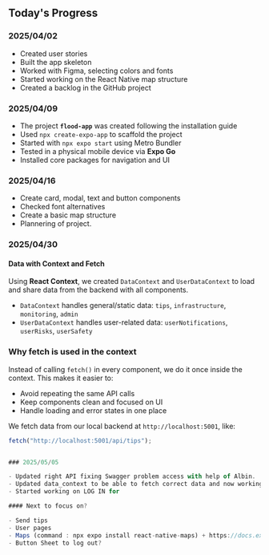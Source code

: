 ## Today's Progress

### 2025/04/02

- Created user stories  
- Built the app skeleton  
- Worked with Figma, selecting colors and fonts  
- Started working on the React Native map structure  
- Created a backlog in the GitHub project  

### 2025/04/09

- The project **`flood-app`** was created following the installation guide
- Used `npx create-expo-app` to scaffold the project
- Started with `npx expo start` using Metro Bundler
- Tested in a physical mobile device via **Expo Go**
- Installed core packages for navigation and UI

### 2025/04/16

- Create card, modal, text and button components
- Checked font alternatives
- Create a basic map structure
- Plannering of project.

### 2025/04/30

#### Data with Context and Fetch

Using **React Context**, we created `DataContext` and `UserDataContext` to load and share data from the backend with all components.

- `DataContext` handles general/static data: `tips`, `infrastructure`, `monitoring`, `admin`
- `UserDataContext` handles user-related data: `userNotifications`, `userRisks`, `userSafety`

### Why fetch is used in the context

Instead of calling `fetch()` in every component, we do it once inside the context. This makes it easier to:

- Avoid repeating the same API calls
- Keep components clean and focused on UI
- Handle loading and error states in one place

We fetch data from our local backend at `http://localhost:5001`, like:

```js
fetch("http://localhost:5001/api/tips");


### 2025/05/05

- Updated right API fixing Swagger problem access with help of Albin.
- Updated data_context to be able to fetch correct data and now working on XCODE
- Started working on LOG IN for

#### Next to focus on?

- Send tips
- User pages
- Maps (command : npx expo install react-native-maps) + https://docs.expo.dev/versions/latest/sdk/maps/#onmarkerclick 
- Button Sheet to log out?
